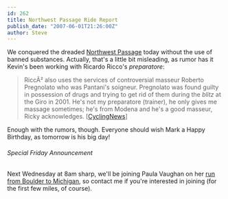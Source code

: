 ```yaml
---
id: 262
title: Northwest Passage Ride Report
publish_date: "2007-06-01T21:26:00Z"
author: Steve
---
```

We conquered the dreaded [Northwest Passage](http://www.flagstafffrenzy.org/routes#northwest) today without the use of banned substances. Actually, that's a little bit misleading, as rumor has it Kevin's been working with Ricardo Ricco's _preparatore_:

> RiccÃ² also uses the services of controversial masseur Roberto Pregnolato who was Pantani's soigneur. Pregnolato was found guilty in possession of drugs and trying to get rid of them during the _blitz_ at the Giro in 2001. He's not my preparatore (trainer), he only gives me massage sometimes; he's from Modena and he's a good masseur, Ricky acknowledges. \[[CyclingNews](http://www.cyclingnews.com/road/2007/giro07/?id=/riders/2007/interviews/riccardo_ricco_giro07)\]

Enough with the rumors, though. Everyone should wish Mark a Happy Birthday, as tomorrow is his big day!

###### Special Friday Announcement

Next Wednesday at 8am sharp, we'll be joining Paula Vaughan on her [run from Boulder to Michigan](http://home.comcast.net/~pjsrun/wsb/html/view.cgi-home.html-.html), so contact me if you're interested in joining (for the first few miles, of course).
